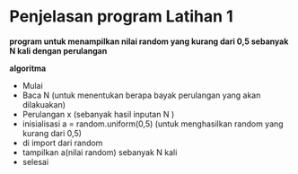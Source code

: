 # Penjelasan program Latihan 1
__program untuk menampilkan nilai random yang kurang dari 0,5 sebanyak N kali dengan perulangan__

**__algoritma__**
* Mulai
* Baca N (untuk menentukan berapa bayak perulangan yang akan dilakuakan)
* Perulangan x (sebanyak hasil inputan N )
* inisialisasi a = random.uniform(0,5) (untuk menghasilkan random yang kurang dari 0,5)
* di import dari random
* tampilkan a(nilai random) sebanyak N kali
* selesai
